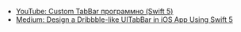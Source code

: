 - [YouTube: Custom TabBar программно (Swift 5)](https://www.youtube.com/watch?v=n91fDwkrwds)
- [Medium: Design a Dribbble-like UITabBar in iOS App Using Swift 5](https://betterprogramming.pub/how-to-create-a-nice-uitabbar-for-your-ios-app-using-swift-5-pt-1-f9d2d5450909)
